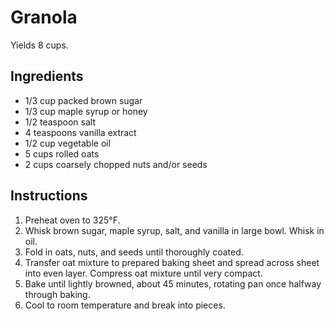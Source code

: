 # Granola

Yields 8 cups.

## Ingredients

- 1/3 cup packed brown sugar
- 1/3 cup maple syrup or honey
- 1/2 teaspoon salt
- 4 teaspoons vanilla extract
- 1/2 cup vegetable oil
- 5 cups rolled oats
- 2 cups coarsely chopped nuts and/or seeds

## Instructions

1. Preheat oven to 325°F.
2. Whisk brown sugar, maple syrup, salt, and vanilla in large bowl. Whisk in oil.
3. Fold in oats, nuts, and seeds until thoroughly coated.
4. Transfer oat mixture to prepared baking sheet and spread across sheet into even layer. Compress oat mixture until very compact.
5. Bake until lightly browned, about 45 minutes, rotating pan once halfway through baking.
6. Cool to room temperature and break into pieces.
